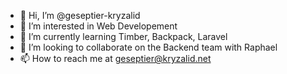 - 👋 Hi, I’m @geseptier-kryzalid
- 👀 I’m interested in Web Developement
- 🌱 I’m currently learning Timber, Backpack, Laravel
- 💞️ I’m looking to collaborate on the Backend team with Raphael
- 📫 How to reach me at geseptier@kryzalid.net

<!---
geseptier-kryzalid/geseptier-kryzalid is a ✨ special ✨ repository because its `README.md` (this file) appears on your GitHub profile.
You can click the Preview link to take a look at your changes.
--->
